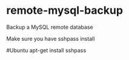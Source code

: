 # remote-mysql-backup
Backup a MySQL remote database

Make sure you have sshpass install

#Ubuntu
apt-get install sshpass

